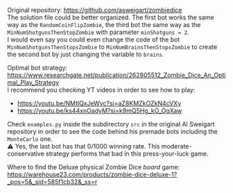 Original repository: https://github.com/asweigart/zombiedice  
The solution file could be better organized. The first bot works the same way as the `RandomCoinFlipZombie`, the third bot the same way as the `MinNumShotgunsThenStopZombie` with parameter `minShotguns = 2`.  
I would even say you could even change the code of the bot `MinNumShotgunsThenStopsZombie` to `MinNumBrainsThenStopsZombie` to create the second bot by just changing the variable to `brains`.  

Optimal bot strategy: https://www.researchgate.net/publication/262805512_Zombie_Dice_An_Optimal_Play_Strategy  
I recommend you checking YT videos in order to see how to play: 
* https://youtu.be/NMtlQxJeWvc?si=aZ8KMZkOZkN4cVXy
* https://youtu.be/ks44xnOadyM?si=k9mQ5Hg_kO_OqXaw

Check `examples.py` inside the subdirectory `src` in the original Al Sweigart repository in order to see the code behind his premade bots including the `MonteCarlo` one.  
⚠️ Yes, the last bot has that 0/1000 winning rate. This moderate-conservative strategy performs that bad in this press-your-luck game.   

Where to find the Deluxe physical Zombie Dice _board_ game: https://warehouse23.com/products/zombie-dice-deluxe-1?_pos=5&_sid=585f1cb32&_ss=r
